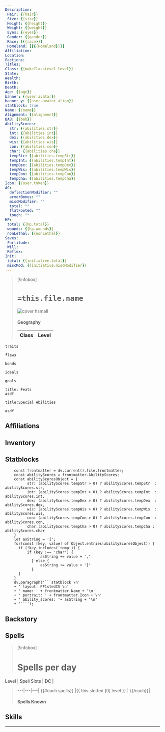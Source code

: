```yaml
---
Description:
 Hair: {{hair}}
 Size: {{size}}
 Height: {{height}}
 Weight: {{weight}}
 Eyes: {{eyes}}
 Gender: {{gender}}
 Race: [{{race}}]
 Homeland: [[{{Homeland}}]]
Affiliation: 
Location: 
Factions: 
Titles: 
Class: {{makeClassLevel level}}
State: 
Wealth: 
Birth: 
Death: 
Age: {{age}} 
banner: {{user.avatar}} 
banner_y: {{user.avatar_align}}
statblock: true
Name: {{name}}
Alignment: {{alignment}}
BAB: {{bab}} 
AbilityScores:
  str: {{abilities.str}}
  int: {{abilities.int}}
  dex: {{abilities.dex}}
  wis: {{abilities.wis}}
  con: {{abilities.con}}
  char: {{abilities.cha}}
  tempStr: {{abilities.tempStr}}
  tempInt: {{abilities.tempInt}}
  tempDex: {{abilities.tempDex}}
  tempWis: {{abilities.tempWis}}
  tempCon: {{abilities.tempCon}}
  tempCha: {{abilities.tempCha}}
Icon: {{user.token}}
AC:
  deflectionModifier: ""
  armorBonus: ""
  miscModifier: ""
  total: ""
  flatFooted: ""
  touch: ""
HP: 
 total: {{hp.total}}
 wounds: {{hp.wounds}}
 nonLethal: {{nonLethal}}
Saves:
 Fortitude: 
 Will:
 Reflex:
Init: 
 total: {{initiative.total}}
 miscMod: {{initiative.miscModifier}}
---
```


>[!infobox]
># `=this.file.name` 
>![cover hsmall](https://i.imgur.com/VJm0i9g.png)
>#### Geography
>Class | Level  |
> ---|---|

```ad-Tr
traits
```

```ad-fw
flaws
```

```ad-Bd
bonds
```

```ad-idl
ideals
```

```ad-goals
goals
```

```ad-ft
title: Feats
asdf

```

```ad-sk
title:Special Abilities

asdf
```
## Affiliations

## Inventory

## Statblocks
```dataviewjs
	const frontmatter = dv.current().file.frontmatter;
	const abilityScores = frontmatter.AbilityScores;
	const abilityScoresObject = {
		  str: (abilityScores.tempStr > 0) ? abilityScores.tempStr  : abilityScores.str,
		  int: (abilityScores.tempInt > 0) ? abilityScores.tempInt  : abilityScores.int,
		  dex: (abilityScores.tempDex > 0) ? abilityScores.tempDex  : abilityScores.dex,
		  wis: (abilityScores.tempWis > 0) ? abilityScores.tempWis  : abilityScores.wis, 
		  con: (abilityScores.tempCon > 0) ? abilityScores.tempCon  : abilityScores.con, 
		  char:(abilityScores.tempCha > 0) ? abilityScores.tempCha : abilityScores.char 
	}
	let asString = '[';
	for(const [key, value] of Object.entries(abilityScoresObject)) {
	  if (!key.includes('temp')) {
		  if (key !== 'char') {
				asString += value + ','
			} else {
				asString += value + ']'
			}
	  }	
	}
	dv.paragraph('```statblock \n' 
	+ ' layout: PF1stedCS \n' 
	+ ' name: ' + frontmatter.Name + '\n'
	+ ' portrait: ' + frontmatter.Icon +'\n'
	+ ' ability_scores: '+ asString + '\n'
	+ '```');
```
## Backstory

## Spells

>[!infobox]
># Spells per day
Level | Spell Slots  | DC | 
> ---|---|---|
{{#each spells}} |{{ this.slotted.[0].level  }} | {{/each}}|
>
>#### Spells Known







## Skills


---